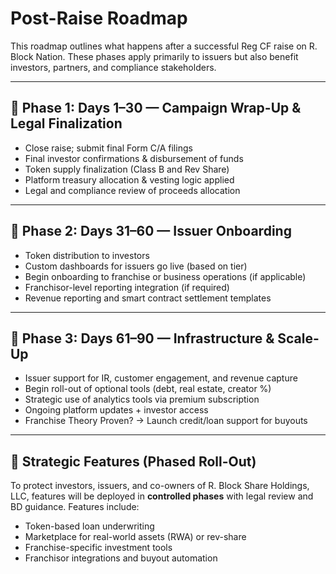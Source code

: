 # Post-Raise Roadmap

This roadmap outlines what happens after a successful Reg CF raise on R. Block Nation. These phases apply primarily to issuers but also benefit investors, partners, and compliance stakeholders.

---

## 📆 Phase 1: Days 1–30 — Campaign Wrap-Up & Legal Finalization

- Close raise; submit final Form C/A filings
- Final investor confirmations & disbursement of funds
- Token supply finalization (Class B and Rev Share)
- Platform treasury allocation & vesting logic applied
- Legal and compliance review of proceeds allocation

---

## 📆 Phase 2: Days 31–60 — Issuer Onboarding

- Token distribution to investors
- Custom dashboards for issuers go live (based on tier)
- Begin onboarding to franchise or business operations (if applicable)
- Franchisor-level reporting integration (if required)
- Revenue reporting and smart contract settlement templates

---

## 📆 Phase 3: Days 61–90 — Infrastructure & Scale-Up

- Issuer support for IR, customer engagement, and revenue capture
- Begin roll-out of optional tools (debt, real estate, creator %)
- Strategic use of analytics tools via premium subscription
- Ongoing platform updates + investor access
- Franchise Theory Proven? → Launch credit/loan support for buyouts

---

## 🔁 Strategic Features (Phased Roll-Out)

To protect investors, issuers, and co-owners of R. Block Share Holdings, LLC, features will be deployed in **controlled phases** with legal review and BD guidance. Features include:

- Token-based loan underwriting
- Marketplace for real-world assets (RWA) or rev-share
- Franchise-specific investment tools
- Franchisor integrations and buyout automation

